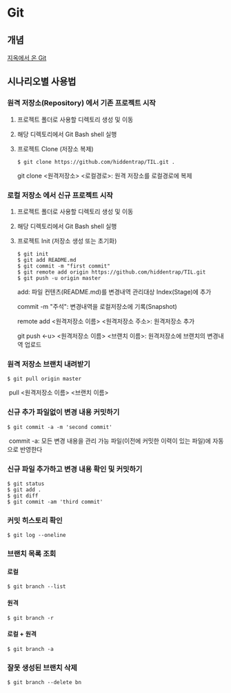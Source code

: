 # Git

## 개념

[지옥에서 온 Git](https://opentutorials.org/course/2708/15606)

## 시나리오별 사용법

### 원격 저장소(Repository) 에서 기존 프로젝트 시작

1. 프로젝트 폴더로 사용할 디렉토리 생성 및 이동

2. 해당 디렉토리에서 Git Bash shell 실행

3. 프로젝트 Clone (저장소 복제)

   ```
   $ git clone https://github.com/hiddentrap/TIL.git .
   ```
   
   git clone <원격저장소> <로컬경로>: 원격 저장소를 로컬경로에 복제

### 로컬 저장소 에서 신규 프로젝트 시작

1. 프로젝트 폴더로 사용할 디렉토리 생성 및 이동

2. 해당 디렉토리에서 Git Bash shell 실행

3. 프로젝트 Init (저장소 생성 또는 초기화)

   ```
   $ git init
   $ git add README.md
   $ git commit -m "first commit"
   $ git remote add origin https://github.com/hiddentrap/TIL.git
   $ git push -u origin master
   ```
   
   add: 파일 컨텐츠(README.md)를 변경내역 관리대상 Index(Stage)에 추가
   
   commit -m "주석": 변경내역을 로컬저장소에 기록(Snapshot)
   
   remote add <원격저장소 이름> <원격저장소 주소>: 원격저장소 추가
   
   git push <-u> <원격저장소 이름> <브랜치 이름>: 원격저장소에 브랜치의 변경내역 업로드

### 원격 저장소 브랜치 내려받기

```
$ git pull origin master
```

​	pull <원격저장소 이름> <브랜치 이름>

### 신규 추가 파일없이 변경 내용 커밋하기

```
$ git commit -a -m 'second commit'
```

​	commit -a: 모든 변경 내용을 관리 가능 파일(이전에 커밋한 이력이 있는 파일)에 자동으로 반영한다

### 신규 파일 추가하고 변경 내용 확인 및 커밋하기

```
$ git status
$ git add .
$ git diff
$ git commit -am 'third commit'
```

### 커밋 히스토리 확인

```
$ git log --oneline
```

### 브랜치 목록 조회

#### 로컬

```
$ git branch --list
```

#### 원격

```
$ git branch -r
```

#### 로컬 + 원격

```
$ git branch -a
```

### 잘못 생성된 브랜치 삭제

```
$ git branch --delete bn
```

